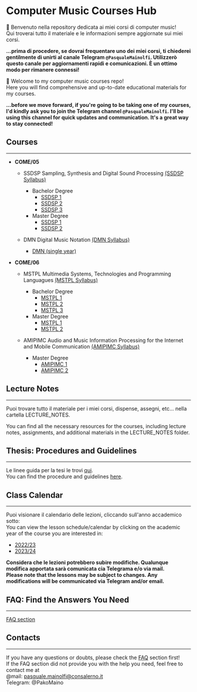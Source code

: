 # **Computer Music Courses Hub**

👋 Benvenuto nella repository dedicata ai miei corsi di computer music!  
Qui troverai tutto il materiale e le informazioni sempre aggiornate sui miei corsi.  

**...prima di procedere, se dovrai frequentare uno dei miei corsi, ti chiederei gentilmente di unirti al canale Telegram `@PasqualeMainolfi`. Utilizzerò questo canale per aggiornamenti rapidi e comunicazioni. È un ottimo modo per rimanere connessi!**

👋 Welcome to my computer music courses repo!  
Here you will find comprehensive and up-to-date educational materials for my courses.

**...before we move forward, if you're going to be taking one of my courses, I'd kindly ask you to join the Telegram channel `@PasqualeMainolfi`. I'll be using this channel for quick updates and communication. It's a great way to stay connected!**

## **Courses**

---

- **COME/05**  

  - SSDSP Sampling, Synthesis and Digital Sound Processing [(SSDSP Syllabus)](/COURSES/COME05/SamplingSynthesisAndDigitalSoundProcessing/SYLLABUS_AND_TOOLS.md)
    - Bachelor Degree
      - [SSDSP 1](/COURSES/COME05/SamplingSynthesisAndDigitalSoundProcessing/Bachelor/BachelorCourseProgram_first_year.md)
      - [SSDSP 2](/COURSES/COME05/SamplingSynthesisAndDigitalSoundProcessing/Bachelor/BachelorCourseProgram_second_year.md)
      - [SSDSP 3](/COURSES/COME05/SamplingSynthesisAndDigitalSoundProcessing/Bachelor/BachelorCourseProgram_third_year.md)
    - Master Degree
      - [SSDSP 1](/COURSES/COME05/SamplingSynthesisAndDigitalSoundProcessing/Master/MasterCourseProgram_first_year.md)
      - [SSDSP 2](/COURSES/COME05/SamplingSynthesisAndDigitalSoundProcessing/Master/MasterCourseProgram_second_year.md)

  - DMN Digital Music Notation [(DMN Syllabus)](/COURSES/COME05/DigitalMusicNotation/SYLLABUS_AND_TOOLS.md)
    - [DMN (single year)](/COURSES/COME05/DigitalMusicNotation/CourseProgram_single_year.md)

- **COME/06**

  - MSTPL Multimedia Systems, Technologies and Programming Languagues [(MSTPL Syllabus)](/COURSES/COME06/MultimediaSystemsTechnologiesAndProgrammingLanguagues/SYLLABUS_AND_TOOLS.md)  
    - Bachelor Degree
      - [MSTPL 1](/COURSES/COME06/MultimediaSystemsTechnologiesAndProgrammingLanguagues/Bachelor/BachelorCourseProgram_first_year.md)
      - [MSTPL 2](/COURSES/COME06/MultimediaSystemsTechnologiesAndProgrammingLanguagues/Bachelor/BachelorCourseProgram_second_year.md)
      - [MSTPL 3](/COURSES/COME06/MultimediaSystemsTechnologiesAndProgrammingLanguagues/Bachelor/BachelorCourseProgram_third_year.md)
    - Master Degree
      - [MSTPL 1](/COURSES/COME06/MultimediaSystemsTechnologiesAndProgrammingLanguagues/Master/MasterCourseProgram_first_year.md)
      - [MSTPL 2](/COURSES/COME06/MultimediaSystemsTechnologiesAndProgrammingLanguagues/Master/MasterCourseProgram_second_year.md)
  
  - AMIPIMC Audio and Music Information Processing for the Internet and Mobile Communication [(AMIPIMC Syllabus)](/COURSES/COME06/AudioAndMusicInformationProcessingForTheInternetAndMobilCommunication/SYLLABUS_AND_TOOLS.md)
    - Master Degree
      - [AMIPIMC 1](/COURSES/COME06/AudioAndMusicInformationProcessingForTheInternetAndMobilCommunication/Master/MasterCourseProgram_first_year.md)
      - [AMIPIMC 2](/COURSES/COME06/AudioAndMusicInformationProcessingForTheInternetAndMobilCommunication/Master/MasterCourseProgram_second_year.md)

## **Lecture Notes**  

---
Puoi trovare tutto il materiale per i miei corsi, dispense, assegni, etc... nella cartella LECTURE_NOTES.

You can find all the necessary resources for the courses, including lecture notes, assignments, and additional materials in the LECTURE_NOTES folder.

## **Thesis: Procedures and Guidelines**  

---
Le linee guida per la tesi le trovi [qui](/THESIS_GUIDELINES/thesis.md).  
You can find the procedure and guidelines [here](/THESIS_GUIDELINES/thesis.md).

## **Class Calendar**  

---
Puoi visionare il calendario delle lezioni, cliccando sull'anno accademico sotto:  
You can view the lesson schedule/calendar by clicking on the academic year of the course you are interested in:

- [2022/23](/CLASS_CALENDAR/CALENDAR.md#202223)
- [2023/24](/CLASS_CALENDAR/CALENDAR.md#202324)

**Considera che le lezioni potrebbero subire modifiche. Qualunque modifica apportata sarà comunicata cia Telegrama e/o via mail.**  
**Please note that the lessons may be subject to changes. Any modifications will be communicated via Telegram and/or email.**

## **FAQ: Find the Answers You Need**  

---
[FAQ section](/FAQ/FAQ.md)

## **Contacts**  

---
If you have any questions or doubts, please check the [FAQ](/FAQ/FAQ.md) section first!  
If the FAQ section did not provide you with the help you need, feel free to contact me at  
@mail: <pasquale.mainolfi@consalerno.it>  
Telegram: @PakoMaino
